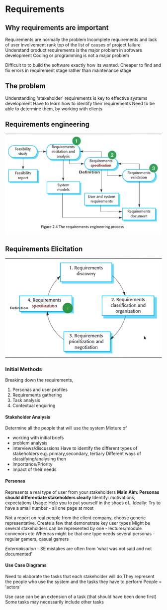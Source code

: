 # Requirements
## Why requirements are important
Requirements are normally the problem
Incomplete requirements and lack of user involvement rank top of the list of causes of project failure
Understand product requirements is the major problem in software development
Coding or programming is not a major problem

Difficult to to build the software exactly how its wanted.
Cheaper to find and fix errors in requirement stage rather than maintenance stage
## The problem
Understanding 'stakeholder' requirements is key to effective systems development
Have to learn how to identify their requirements
Need to be able to determine them, by working with clients

## Requirements engineering
![295e4c8f628418e67493960410f021ba.png](../_resources/295e4c8f628418e67493960410f021ba-2.png)
## Requirements Elicitation
![76bf83c474ff1bc47369867dfa3de703.png](../_resources/76bf83c474ff1bc47369867dfa3de703-2.png)
### Initial Methods
Breaking down the requirements, 
1. Personas and user profiles
2. Requirements gathering
3. Task analysis
4. Contextual enquiring 
#### Stakeholder Analysis 
Determine all the people that will use the system
Mixture of
- working with initial briefs
- problem analysis
- interviews/discussions
Have to identify the different types of stakeholders e.g. primary,secondary, tertiary
Different ways of classifying/analysing then
- Importance/Priority
- Impact of their needs
#### Personas
Represents a real type of user from your stakeholders
**Main Aim: Personas should differentiate stakeholders clearly**
Identify: motivations, expectations
Usage: Help you to put yourself in the shoes of..
Ideally: Try to have a small number - all one page at most

Not a report on real people from the client company, choose generic representative.
Create a few that demonstrate key user types
Might be several stakeholders can be represented by one - lectures/module convenors etc
Whereas might be that one type needs several personas - regular gamers, casual gamers

*Externalisation* - SE mistakes are often from 'what was not said and not documented'

#### Use Case Diagrams
Need to elaborate the tasks that each stakeholder will do
They represent the people who use the system and the tasks they have to perform
People = 'actors'

Use case can be an extension of a task (that should have been done first)
Some tasks may necessarily include other tasks